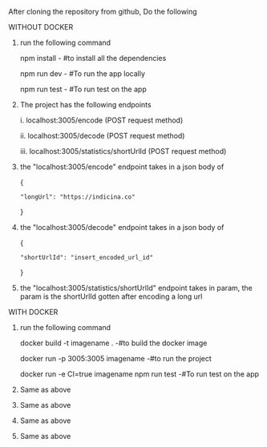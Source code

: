 After cloning the repository from github, Do the following 

WITHOUT DOCKER
1. run the following command


    npm install - #to install all the dependencies

    npm run dev - #To run the app locally

    npm run test - #To run test on the app

2. The project has the following endpoints

    i.  localhost:3005/encode  (POST request method)

    ii. localhost:3005/decode  (POST request method)

    iii.    localhost:3005/statistics/shortUrlId  (POST request method)

3.  the "localhost:3005/encode" endpoint takes in a json body of 

    {

        "longUrl": "https://indicina.co"

    }

4.  the "localhost:3005/decode" endpoint takes in a json body of 

    {

        "shortUrlId": "insert_encoded_url_id"

    }

5.  the "localhost:3005/statistics/shortUrlId" endpoint takes in param, the param is the shortUrlId gotten   after encoding a long url


WITH DOCKER

1.  run the following command

    docker build -t imagename .    -#to build the docker image

    docker run -p 3005:3005 imagename      -#to run the project  
      
    docker run -e CI=true imagename npm run test       -#To run test on the app

2.  Same as above
3.  Same as above
4.  Same as above
5.  Same as above

